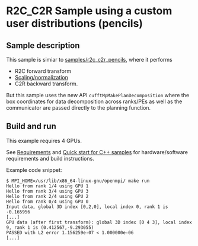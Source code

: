 # R2C_C2R Sample using a custom user distributions (pencils)
## Sample description
This sample is simiar to [samples/r2c_c2r_pencils](../r2c_c2r_pencils/README.md), where it performs
- R2C forward transform
- [Scaling/normalization](../common/README.md)
- C2R backward transform.

But this sample uses the new API `cufftMpMakePlanDecomposition` where the box coordinates for data decomposition across ranks/PEs as well as the communicator are passed directly to the planning function.

## Build and run
This example requires 4 GPUs.

See [Requirements](../../README.md) and [Quick start for C++ samples](../../README.md) for hardware/software requirements and build instructions.

Example code snippet:
```
$ MPI_HOME=/usr/lib/x86_64-linux-gnu/openmpi/ make run
Hello from rank 1/4 using GPU 1
Hello from rank 3/4 using GPU 3
Hello from rank 2/4 using GPU 2
Hello from rank 0/4 using GPU 0
Input data, global 3D index [0,2,0], local index 0, rank 1 is -0.165956
[...]
GPU data (after first transform): global 3D index [0 4 3], local index 9, rank 1 is (0.412567,-9.293055)
PASSED with L2 error 1.156259e-07 < 1.000000e-06
[...]
```
